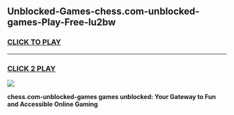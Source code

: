 
## Unblocked-Games-chess.com-unblocked-games-Play-Free-lu2bw
<h3>
<a href="https://premium76.site?title=chess.com-unblocked-games&ref=12A">CLICK TO PLAY</a></h3>
<hr>

<h3>
<a href="https://premium76.site?title=chess.com-unblocked-games&ref=12A">CLICK 2 PLAY</a>
  
</h3>

<a href="https://premium76.site?title=chess.com-unblocked-games&ref=12A"><img src="https://clearcache.store/games.png"></a>


**chess.com-unblocked-games games unblocked: Your Gateway to Fun and Accessible Online Gaming**
